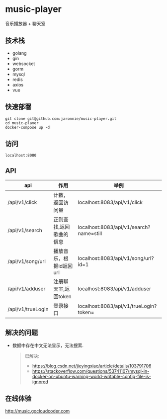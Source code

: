 # music-player

音乐播放器 + 聊天室

## 技术栈

* golang
* gin
* websocket
* gorm
* mysql
* redis
* axios
* vue

## 快速部署

```shell
git clone git@github.com:jaronnie/music-player.git
cd music-player
docker-compose up -d
```

## 访问

```
localhost:8080
```

## API

| api               | 作用                    | 举例                                    |
| ----------------- | ----------------------- | --------------------------------------- |
| /api/v1/click     | 计数，返回访问量        | localhost:8083/api/v1/click             |
| /api/v1/search    | 正则查找,返回歌曲的信息 | localhost:8083/api/v1/search?name=still |
| /api/v1/song/url  | 播放音乐，根据id返回url | localhost:8083/api/v1/song/url?id=1     |
| /api/v1/adduser   | 注册聊天室,返回token    | localhost:8083/api/v1/adduser           |
| /api/v1/trueLogin | 登录接口                | localhost:8083/api/v1/trueLogin?token=  |

## 解决的问题

* 数据中存在中文无法显示，无法搜索.

  > 已解决:
  >
  > * https://blog.csdn.net/jieyingxiao/article/details/103791706
  > * https://stackoverflow.com/questions/53741107/mysql-in-docker-on-ubuntu-warning-world-writable-config-file-is-ignored

## 在线体验

http://music.gocloudcoder.com